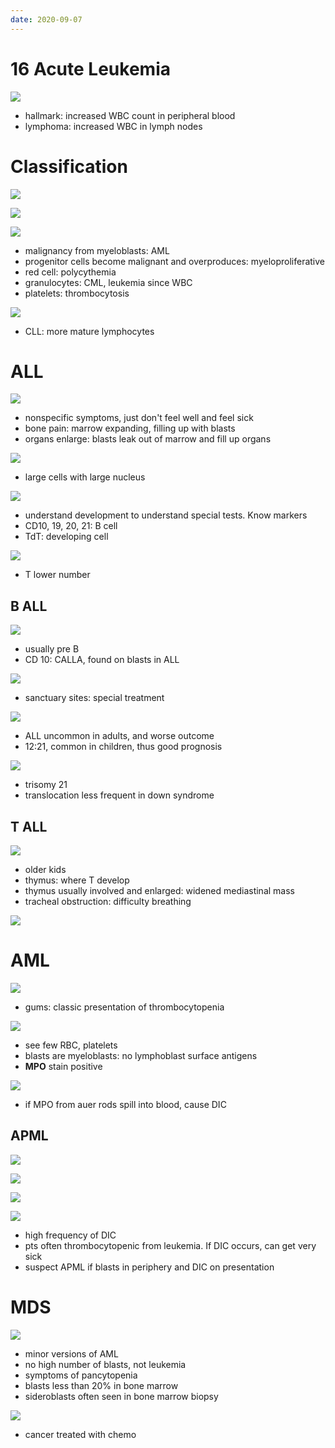 ```yaml
---
date: 2020-09-07
---
```


# 16 Acute Leukemia

<!-- leukemia vs lymphoma.. -->

![](https://photos.thisispiggy.com/file/wikiFiles/UwkVoHq.jpg)

- hallmark: increased WBC count in peripheral blood
- lymphoma: increased WBC in lymph nodes

# Classification

<!-- leukemia classifications.. -->

![](https://photos.thisispiggy.com/file/wikiFiles/Jkc3I5Z.jpg)

![](https://photos.thisispiggy.com/file/wikiFiles/SwIZPWE.jpg)

![](https://photos.thisispiggy.com/file/wikiFiles/XV1Bgit.jpg)

- malignancy from myeloblasts: AML
- progenitor cells become malignant and overproduces: myeloproliferative
- red cell: polycythemia
- granulocytes: CML, leukemia since WBC
- platelets: thrombocytosis

![](https://photos.thisispiggy.com/file/wikiFiles/f3OSLvu.jpg)

- CLL: more mature lymphocytes

# ALL

<!-- ALL demographics, symptoms, histology, surface markers, 2 types.. -->

![](https://photos.thisispiggy.com/file/wikiFiles/T9MABEt.jpg)

- nonspecific symptoms, just don't feel well and feel sick
- bone pain: marrow expanding, filling up with blasts
- organs enlarge: blasts leak out of marrow and fill up organs

![](https://photos.thisispiggy.com/file/wikiFiles/f1eBQg0.jpg)

- large cells with large nucleus

![](https://photos.thisispiggy.com/file/wikiFiles/2g2m0JT.jpg)

- understand development to understand special tests. Know markers
- CD10, 19, 20, 21: B cell
- TdT: developing cell

![](https://photos.thisispiggy.com/file/wikiFiles/ebB4PoH.jpg)

- T lower number

## B ALL

<!-- B ALL pathogenesis, surface marker, treatment, genes and prognosis, association.. -->

![](https://photos.thisispiggy.com/file/wikiFiles/m9Jn49j.jpg)

- usually pre B
- CD 10: CALLA, found on blasts in ALL

![](https://photos.thisispiggy.com/file/wikiFiles/WcsEAYZ.jpg)

- sanctuary sites: special treatment

![](https://photos.thisispiggy.com/file/wikiFiles/V23tQXv.jpg)

- ALL uncommon in adults, and worse outcome
- 12:21, common in children, thus good prognosis

![](https://photos.thisispiggy.com/file/wikiFiles/F9CIO5d.jpg)

- trisomy 21
- translocation less frequent in down syndrome

## T ALL

<!-- T ALL demographics, symptoms, markers.. -->

![](https://photos.thisispiggy.com/file/wikiFiles/5Fnd9Js.jpg)

- older kids
- thymus: where T develop
- thymus usually involved and enlarged: widened mediastinal mass
- tracheal obstruction: difficulty breathing

![](https://photos.thisispiggy.com/file/wikiFiles/Q67kjBs.jpg)

# AML

<!-- AML pathogenesis, demographics, symptoms, histology.. -->

![](https://photos.thisispiggy.com/file/wikiFiles/l3hfdLO.jpg)

- gums: classic presentation of thrombocytopenia

![](https://photos.thisispiggy.com/file/wikiFiles/TneUtkp.jpg)

- see few RBC, platelets
- blasts are myeloblasts: no lymphoblast surface antigens
- **MPO** stain positive

![](https://photos.thisispiggy.com/file/wikiFiles/KzqC9G3.jpg)

- if MPO from auer rods spill into blood, cause DIC

## APML

<!-- AML classification, key type, characteristics.. -->

![](https://photos.thisispiggy.com/file/wikiFiles/8olMj6K.jpg)

![](https://photos.thisispiggy.com/file/wikiFiles/flxiGV0.jpg)

![](https://photos.thisispiggy.com/file/wikiFiles/HFb1yAh.jpg)

![](https://photos.thisispiggy.com/file/wikiFiles/hhqUvG7.jpg)

- high frequency of DIC
- pts often thrombocytopenic from leukemia. If DIC occurs, can get very sick
- suspect APML if blasts in periphery and DIC on presentation

# MDS

<!-- MDS is, pathogenesis, symptoms, association.. -->

![](https://photos.thisispiggy.com/file/wikiFiles/TFWO8Hb.jpg)

- minor versions of AML
- no high number of blasts, not leukemia
- symptoms of pancytopenia
- blasts less than 20% in bone marrow
- sideroblasts often seen in bone marrow biopsy

![](https://photos.thisispiggy.com/file/wikiFiles/u7I61wU.jpg)

- cancer treated with chemo
